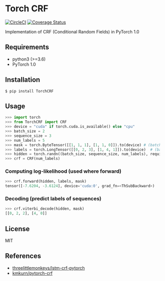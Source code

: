 # Torch CRF
[![CircleCI](https://circleci.com/gh/s14t284/TorchCRF.svg?style=svg)](https://circleci.com/gh/s14t284/TorchCRF) [![Coverage Status](https://coveralls.io/repos/github/s14t284/TorchCRF/badge.svg)](https://coveralls.io/github/s14t284/TorchCRF)

Implementation of CRF (Conditional Random Fields) in PyTorch 1.0

## Requirements

- python3 (>=3.6)
- PyTorch 1.0

## Installation

    $ pip install TorchCRF

## Usage

```python
>>> import torch
>>> from TorchCRF import CRF
>>> device = "cuda" if torch.cuda.is_available() else "cpu"
>>> batch_size = 2
>>> sequence_size = 3
>>> num_labels = 5
>>> mask = torch.ByteTensor([[1, 1, 1], [1, 1, 0]]).to(device) # (batch_size. sequence_size)
>>> labels = torch.LongTensor([[0, 2, 3], [1, 4, 1]]).to(device)  # (batch_size, sequence_size)
>>> hidden = torch.randn((batch_size, sequence_size, num_labels), requires_grad=True).to(device)
>>> crf = CRF(num_labels)
```

### Computing log-likelihood (used where forward)

```python
>>> crf.forward(hidden, labels, mask)
tensor([-7.6204, -3.6124], device='cuda:0', grad_fn=<ThSubBackward>)
```

### Decoding (predict labels of sequences)

```python
>>> crf.viterbi_decode(hidden, mask)
[[0, 2, 2], [4, 0]]
```

## License

MIT

## References

- [threelittlemonkeys/lstm-crf-pytorch](https://github.com/threelittlemonkeys/lstm-crf-pytorch)
- [kmkurn/pytorch-crf](https://github.com/kmkurn/pytorch-crf)
